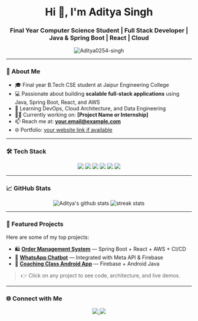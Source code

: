 <h1 align="center">Hi 👋, I'm Aditya Singh</h1>
<h3 align="center">Final Year Computer Science Student | Full Stack Developer | Java & Spring Boot | React | Cloud</h3>

<p align="center">
  <img src="https://komarev.com/ghpvc/?username=Aditya0254-singh&label=Profile%20views&color=0e75b6&style=flat" alt="Aditya0254-singh" />
</p>

---

### 🚀 About Me
- 🎓 Final year B.Tech CSE student at Jaipur Engineering College  
- 💻 Passionate about building **scalable full-stack applications** using Java, Spring Boot, React, and AWS  
- 🧠 Learning DevOps, Cloud Architecture, and Data Engineering  
- 👨‍💻 Currently working on: **[Project Name or Internship]**  
- 📫 Reach me at: **your.email@example.com**  
- 🌐 Portfolio: [your website link if available]()

---

### 🛠️ Tech Stack
<p align="center">
  <img src="https://img.shields.io/badge/Java-%23ED8B00.svg?style=for-the-badge&logo=java&logoColor=white" />
  <img src="https://img.shields.io/badge/Spring_Boot-6DB33F?style=for-the-badge&logo=springboot&logoColor=white" />
  <img src="https://img.shields.io/badge/React-20232A?style=for-the-badge&logo=react&logoColor=61DAFB" />
  <img src="https://img.shields.io/badge/AWS-232F3E?style=for-the-badge&logo=amazonaws&logoColor=white" />
  <img src="https://img.shields.io/badge/Firebase-FFCA28?style=for-the-badge&logo=firebase&logoColor=black" />
  <img src="https://img.shields.io/badge/MySQL-4479A1.svg?style=for-the-badge&logo=mysql&logoColor=white" />
</p>

---

### 📈 GitHub Stats
<p align="center">
  <img src="https://github-readme-stats.vercel.app/api?username=Aditya0254-singh&show_icons=true&theme=radical" alt="Aditya's github stats" />
  <img src="https://github-readme-streak-stats.herokuapp.com/?user=Aditya0254-singh&theme=radical" alt="streak stats" />
</p>

---

### 🌟 Featured Projects
Here are some of my top projects:

- 🛍️ [**Order Management System**](https://github.com/Aditya0254-singh/order-management-system) — Spring Boot + React + AWS + CI/CD  
- 🤖 [**WhatsApp Chatbot**](https://github.com/Aditya0254-singh/whatsapp-bot-springboot) — Integrated with Meta API & Firebase  
- 🏫 [**Coaching Class Android App**](https://github.com/Aditya0254-singh/coaching-app) — Firebase + Android Java

> 👉 Click on any project to see code, architecture, and live demos.

---

### 🌐 Connect with Me
<p align="center">
  <a href="https://www.linkedin.com/in/yourlinkedin/" target="_blank">
    <img src="https://img.shields.io/badge/LinkedIn-blue?style=for-the-badge&logo=linkedin" />
  </a>
  <a href="mailto:your.email@example.com">
    <img src="https://img.shields.io/badge/Email-D14836?style=for-the-badge&logo=gmail&logoColor=white" />
  </a>
</p>

